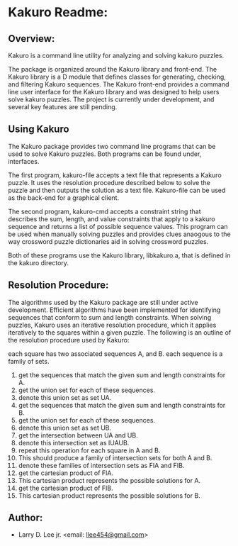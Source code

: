 Kakuro Readme:
==============

Overview:
---------

Kakuro is a command line utility for analyzing and solving kakuro puzzles. 

The package is organized around the Kakuro library and front-end. The Kakuro library is a D module that defines classes for generating, checking, and filtering Kakuro sequences. The Kakuro front-end provides a command line user interface for the Kakuro library and was designed to help users solve kakuro puzzles. The project is currently under development, and several key features are still pending.

Using Kakuro
------------

The Kakuro package provides two command line programs that can be used to solve Kakuro puzzles. Both programs can be found under, interfaces.

The first program, kakuro-file accepts a text file that represents a Kakuro puzzle. It uses the resolution procedure described below to solve the puzzle and then outputs the solution as a text file. Kakuro-file can be used as the back-end for a graphical client.

The second program, kakuro-cmd accepts a constraint string that describes the sum, length, and value constraints that apply to a kakuro sequence and returns a list of possible sequence values. This program can be used when manually solving puzzles and provides clues anaogous to the way crossword puzzle dictionaries aid in solving crossword puzzles.

Both of these programs use the Kakuro library, libkakuro.a, that is defined in the kakuro directory.


Resolution Procedure:
---------------------

The algorithms used by the Kakuro package are still under active development. Efficient algorithms have been implemented for identifying sequences that conform to sum and length constraints. When solving puzzles, Kakuro uses an iterative resolution procedure, which it applies iteratively to the squares within a given puzzle. The following is an outline of the resolution procedure used by Kakuro:

each square has two associated sequences A, and B.
each sequence is a family of sets.
1. get the sequences that match the given sum and length constraints for A.
2. get the union set for each of these sequences.
3. denote this union set as set UA.
4. get the sequences that match the given sum and length constraints for B.
5. get the union set for each of these sequences.
6. denote this union set as set UB.
7. get the intersection between UA and UB.
8. denote this intersection set as IUAUB.
9. repeat this operation for each square in A and B.
10. This should produce a family of intersection sets for both A and B.
11. denote these families of intersection sets as FIA and FIB.
12. get the cartesian product of FIA.
13. This cartesian product represents the possible solutions for A.
14. get the cartesian product of FIB.
15. This cartesian product represents the possible solutions for B.

Author:
------
* Larry D. Lee jr. <email: llee454@gmail.com>
